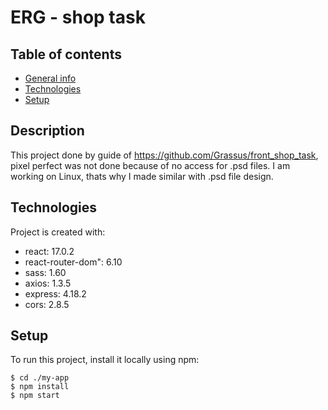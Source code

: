 # ERG - shop task

## Table of contents

-   [General info](#general-info)
-   [Technologies](#technologies)
-   [Setup](#setup)

## Description

This project done by guide of https://github.com/Grassus/front_shop_task, pixel perfect was not done because of no access for .psd files. I am working on Linux, thats why I made similar with .psd file design.

## Technologies

Project is created with:

-   react: 17.0.2
-   react-router-dom": 6.10
-   sass: 1.60
-   axios: 1.3.5
-   express: 4.18.2
-   cors: 2.8.5

## Setup

To run this project, install it locally using npm:

```
$ cd ./my-app
$ npm install
$ npm start
```

